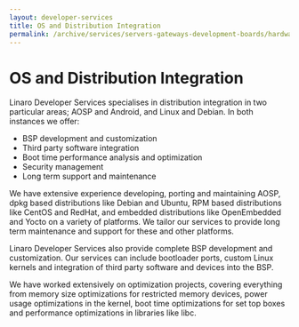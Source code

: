 ```yaml
---
layout: developer-services
title: OS and Distribution Integration
permalink: /archive/services/servers-gateways-development-boards/hardware-enablement/os-distribution-integration/
---
```

# OS and Distribution Integration

Linaro Developer Services specialises in distribution integration in two particular areas; AOSP and Android, and Linux and Debian. In both instances we offer:

- BSP development and customization
- Third party software integration
- Boot time performance analysis and optimization
- Security management
- Long term support and maintenance

We have extensive experience developing, porting and maintaining AOSP,  dpkg based distributions like Debian and Ubuntu, RPM based distributions like CentOS and RedHat, and embedded distributions like OpenEmbedded and Yocto on a variety of platforms.  We tailor our services to provide long term maintenance and support for these and other platforms.

Linaro Developer Services also provide complete BSP development and customization.  Our services can include bootloader ports, custom Linux kernels and integration of third party software and devices into the BSP. 

We have worked extensively on optimization projects, covering everything from memory size optimizations for restricted memory devices, power usage optimizations in the kernel, boot time optimizations for set top boxes and performance optimizations in libraries like libc.